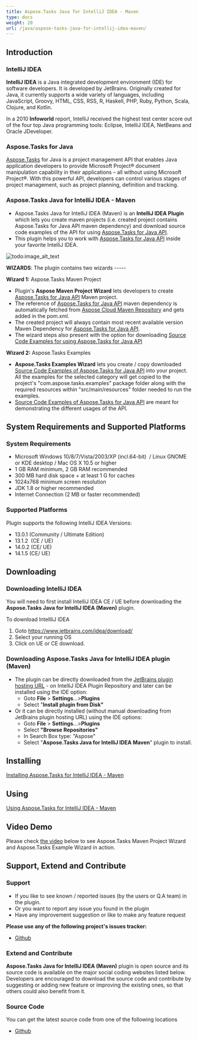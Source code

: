 ```yaml
---
title: Aspose.Tasks Java for IntelliJ IDEA - Maven
type: docs
weight: 20
url: /java/aspose-tasks-java-for-intellij-idea-maven/
---
```


## **Introduction**
### **IntelliJ IDEA**
**IntelliJ IDEA** is a Java integrated development environment (IDE) for software developers. It is developed by JetBrains. Originally created for Java, it currently supports a wide variety of languages, including JavaScript, Groovy, HTML, CSS, RSS, R, Haskell, PHP, Ruby, Python, Scala, Clojure, and Kotlin.

In a 2010 **Infoworld** report, IntelliJ received the highest test center score out of the four top Java programming tools: Eclipse, IntelliJ IDEA, NetBeans and Oracle JDeveloper.
### **Aspose.Tasks for Java**
[Aspose.Tasks](http://www.aspose.com/java/project-management-component.aspx) for Java is a project management API that enables Java application developers to provide Microsoft Project® document manipulation capability in their applications – all without using Microsoft Project®. With this powerful API, developers can control various stages of project management, such as project planning, definition and tracking.
### **Aspose.Tasks Java for IntelliJ IDEA - Maven**
- Aspose.Tasks Java for IntelliJ IDEA (Maven) is an **IntelliJ IDEA Plugin** which lets you create maven projects (i.e. created project contains Aspose.Tasks for Java API maven dependency) and download source code examples of the API for using [Aspose.Tasks for Java API](http://www.aspose.com/java/project-management-component.aspx).
- This plugin helps you to work with [Aspose.Tasks for Java API](http://www.aspose.com/java/project-management-component.aspx) inside your favorite IntelliJ IDEA. 

![todo:image_alt_text](http://i.imgur.com/KWKGljg.png)


**WIZARDS**:
The plugin contains two wizards -----

**Wizard 1:** Aspose.Tasks Maven Project

- Plugin's **Aspose Maven Project Wizard** lets developers to create [Aspose.Tasks for Java API](http://www.aspose.com/java/project-management-component.aspx) Maven project.
- The reference of [Aspose.Tasks for Java API](http://www.aspose.com/java/project-management-component.aspx) maven dependency is automatically fetched from [Aspose Cloud Maven Repository](http://maven.aspose.com/artifactory/webapp/home.html?0) and gets added in the pom.xml.
- The created project will always contain most recent available version Maven Dependency for [Aspose.Tasks for Java API](http://www.aspose.com/java/project-management-component.aspx).
- The wizard steps also present with the option for downloading [Source Code Examples for using Aspose.Tasks for Java API](https://github.com/aspose-tasks/Aspose.Tasks-for-Java/tree/master/Examples)

**Wizard 2:** Aspose.Tasks Examples

- **Aspose.Tasks Examples Wizard** lets you create / copy downloaded [Source Code Examples of Aspose.Tasks for Java API](https://github.com/aspose-tasks/Aspose.Tasks-for-Java/tree/master/Examples) into your project. All the examples for the selected category will get copied to the project's "com.aspose.tasks.examples" package folder along with the required resources within "src/main/resources" folder needed to run the examples.
- [Source Code Examples of Aspose.Tasks for Java API](https://github.com/aspose-tasks/Aspose.Tasks-for-Java/tree/master/Examples) are meant for demonstrating the different usages of the API.
## **System Requirements and Supported Platforms**
### **System Requirements**
- Microsoft Windows 10/8/7/Vista/2003/XP (incl.64-bit)  / Linux GNOME or KDE desktop / Mac OS X 10.5 or higher
- 1 GB RAM minimum, 2 GB RAM recommended
- 300 MB hard disk space + at least 1 G for caches
- 1024x768 minimum screen resolution
- JDK 1.8 or higher recommended
- Internet Connection (2 MB or faster recommended)
### **Supported Platforms**
Plugin supports the following IntelliJ IDEA Versions:

- 13.0.1 (Community / Ultimate Edition)
- 13.1.2  (CE / UE)
- 14.0.2 (CE/ UE)
- 14.1.5 (CE/ UE)
## **Downloading**
### **Downloading IntelliJ IDEA**
You will need to first install IntelliJ IDEA CE / UE before downloading the **Aspose.Tasks Java for IntelliJ IDEA (Maven)** plugin.

To download IntellliJ IDEA

1. Goto <https://www.jetbrains.com/idea/download/>
2. Select your running OS
3. Click on UE or CE download.
### **Downloading Aspose.Tasks Java for IntelliJ IDEA plugin (Maven)**
- The plugin can be directly downloaded from the [JetBrains plugin hosting URL](https://goo.gl/jEvBef) - on IntelliJ IDEA Plugin Repository
  and later can be installed using the IDE option: 
  - Goto **File** > **Settings**...>**Plugins**
  - Select "**Install plugin from Disk"**
- Or it can be directly installed (without manual downloading from JetBrains plugin hosting URL) using the IDE options: 
  - Goto **File** > **Settings**...>**Plugins**
  - Select **"Browse Repositories"**
  - In Search Box type: "Aspose"
  - Select "**Aspose.Tasks Java for IntelliJ IDEA Maven**" plugin to install.
## **Installing**
[Installing Aspose.Tasks for IntelliJ IDEA - Maven](http://www.aspose.com/docs/display/tasksjava/Installing+and+Using+Aspose.Tasks+for+IntelliJ+IDEA+-+Maven#InstallingandUsingAspose.TasksforIntelliJIDEA-Maven-Installing)
## **Using**
[Using Aspose.Tasks for IntelliJ IDEA - Maven](http://www.aspose.com/docs/display/tasksjava/Installing+and+Using+Aspose.Tasks+for+IntelliJ+IDEA+-+Maven#InstallingandUsingAspose.TasksforIntelliJIDEA-Maven-Using)
## **Video Demo**
Please check [the video](https://youtu.be/yG8cZ_Fis-I) below to see Aspose.Tasks Maven Project Wizard and Aspose.Tasks Example Wizard in action.
## **Support, Extend and Contribute**
### **Support**
- If you like to see known / reported issues (by the users or Q.A team) in the plugin.
- Or you want to report any issue you found in the plugin
- Have any improvement suggestion or like to make any feature request

**Please use any of the following project's issues tracker:**

- [Github](https://github.com/aspose-tasks/Aspose.Tasks-for-Java/issues)
### **Extend and Contribute**
**Aspose.Tasks Java for IntelliJ IDEA (Maven)** plugin is open source and its source code is available on the major social coding websites listed below. Developers are encouraged to download the source code and contribute by suggesting or adding new feature or improving the existing ones, so that others could also benefit from it.
### **Source Code**
You can get the latest source code from one of the following locations

- [Github](https://github.com/aspose-tasks/Aspose.Tasks-for-Java/tree/master/Plugins/Aspose.Tasks-for-Java_for_IntelliJ%28Maven%29)

